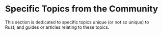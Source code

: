 # Specific Topics from the Community

This section is dedicated to specific topics unique (or not so unique) to Rust, and guides or articles relating to these topics.